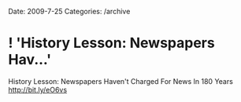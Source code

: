 Date: 2009-7-25
Categories: /archive

# ! 'History Lesson: Newspapers Hav...'

History Lesson: Newspapers Haven't Charged For News In 180 Years <a href="http://bit.ly/eO6vs" rel="nofollow">http://bit.ly/eO6vs</a>
